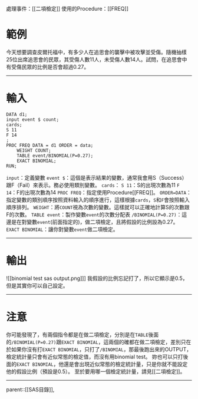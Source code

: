 處理事件：[[二項檢定]]
使用的Procedure：[[FREQ]]

# 範例
今天想要調查皮爾托福中，有多少人在追思會的襲擊中被攻擊並受傷。隨機抽樣25位出席追思會的民眾，其受傷人數11人，未受傷人數14人。試問，在追思會中有受傷民眾的比例是否會超過0.27。

- - -
# 輸入
```SAS
DATA d1;
input event $ count;
cards;
S 11
F 14
;
PROC FREQ DATA = d1 ORDER = data;
	WEIGHT COUNT;
	TABLE event/BINOMIAL(P=0.27);
	EXACT BINOMIAL;
RUN;
```
`input`：定義變數
	`event $`：這個是表示結果的變數，通常我會用S（Success）跟F（Fail）來表示。務必使用類別變數。
`cards`：
	`S 11`：S的出現次數為11
	`F 14`：F的出現次數為14
`PROC FREQ`：指定使用Procedure[[FREQ]]。
	`ORDER=DATA`：指定變數的類別順序按照資料輸入的順序進行，這樣根據`cards`，`S`和`F`會按照輸入順序排列。
`WEIGHT`：將`COUNT`視為次數的變數。這樣就可以正確地計算S的次數跟F的次數。
`TABLE event`：製作變數`event`的次數分配表
`/BINOMIAL(P=0.27)`：這邊是在對變數`event`(前面指定的)，做二項檢定，且將假設的比例設為0.27。
`EXACT BINOMIAL`：讓你對變數`event`做二項檢定。
- - -
# 輸出
![[binomial test sas output.png]]]
我假設的比例忘記打了，所以它顯示是0.5，但是其實你可以自己設定。
- - -
# 注意
你可能發現了，有兩個指令都是在做二項檢定，分別是在`TABLE`後面的`/BINOMIAL(P=0.27)`跟`EXACT BINOMIAL`，這兩個的確都在做二項檢定，差別只在於如果你沒有打`EXACT BINOMIAL`，只打了`/BINOMIAL`，那最後跑出來的OUTPUT，檢定統計量只會有近似常態的檢定值，而沒有用binomial test。
妳也可以只打後面的`EXACT BINOMIAL`，他還是會出現近似常態的檢定統計量，只是你就不能設定他的假設比例（預設是0.5）。
至於要用哪一個檢定統計量，請見[[二項檢定]]。
- - -
parent::[[SAS目錄]],